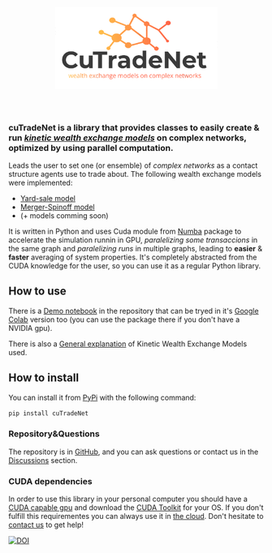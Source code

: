 <h1 align="center">
<img src="resources/logo.png" width="320">
</h1><br>

### **cuTradeNet** is a library that provides classes to easily create & run [*kinetic wealth exchange models*](https://rf.mokslasplius.lt/elementary-kinetic-exchange-models/ "online mini simulations") on complex networks, optimized by using parallel computation.

Leads the user to set one (or ensemble) of *complex networks* as a contact structure agents use to trade about. The following wealth exchange models were implemented:
* [Yard-sale model](https://www.sciencedirect.com/science/article/pii/S0378437120309237 "model details here")
* [Merger-Spinoff model](https://www.sciencedirect.com/science/article/pii/S0378437120309237 "model details here")
* (+ models comming soon)

It is written in Python and uses Cuda module from [Numba](https://numba.pydata.org/ "Numba page") package to accelerate the simulation runnin in GPU, *paralelizing some transaccions* in the same graph and *paralelizing runs* in multiple graphs, leading to  **easier** & **faster** averaging of system properties.
It's completely abstracted from the CUDA knowledge for the user, so you can use it as a regular Python library.

## How to use
There is a [Demo notebook](https://github.com/Qsanti/cuTradeNet/blob/master/Models%26Demo/Demo.ipynb) in the repository that can be tryed in it's [Google Colab](https://colab.research.google.com/github/Qsanti/cuTradeNet/blob/master/Models%26Demo/Demo.ipynb) version too (you can use the package there if you don't have a NVIDIA gpu).

There is also a [General explanation](https://github.com/Qsanti/cuTradeNet/blob/master/Models%26Demo/ModelsList.ipynb) of Kinetic Wealth Exchange Models used.

## How to install
You can install it from [PyPi](https://pypi.org/project/cuTradeNet/ "cuTradeNet page in PyPi") with the following command:
```bash
pip install cuTradeNet
```

### Repository&Questions
The repository is in [GitHub](https://github.com/Qsanti/cuTradeNet/), and you can ask questions or contact us in the [Discussions](https://github.com/Qsanti/cuTradeNet/discussions/ "cuTradeNet discussions") section. 


### CUDA dependencies
In order to use this library in your personal computer you should have a [CUDA capable gpu](https://developer.nvidia.com/cuda-gpus) and download the [CUDA Toolkit](https://developer.nvidia.com/cuda-downloads) for your OS. If you don't fulfill this requirementes you can always use it in [the cloud](https://colab.research.google.com/github/Qsanti/cuTradeNet/blob/master/Models%26Demo/Demo.ipynb). Don't hesitate to [contact us](https://github.com/Qsanti/cuTradeNet/discussions/ "cuTradeNet discussions") to get help!


[![DOI](https://zenodo.org/badge/552182062.svg)](https://zenodo.org/badge/latestdoi/552182062)

